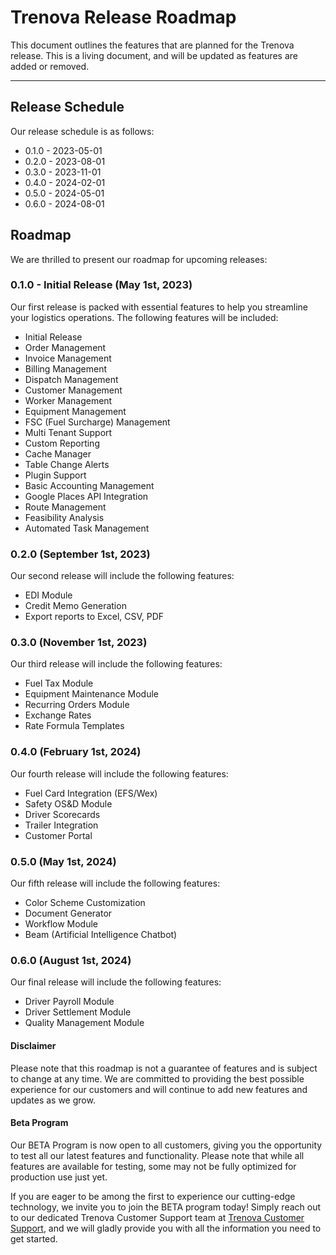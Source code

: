 # Trenova Release Roadmap

This document outlines the features that are planned for the Trenova release. This is a living document, and will be
updated as features are added or removed.

---

## Release Schedule

Our release schedule is as follows:

- 0.1.0 - 2023-05-01
- 0.2.0 - 2023-08-01
- 0.3.0 - 2023-11-01
- 0.4.0 - 2024-02-01
- 0.5.0 - 2024-05-01
- 0.6.0 - 2024-08-01

## Roadmap

We are thrilled to present our roadmap for upcoming releases:

### 0.1.0 - Initial Release (May 1st, 2023)

Our first release is packed with essential features to help you streamline your logistics operations. The following
features will be included:

- Initial Release
- Order Management
- Invoice Management
- Billing Management
- Dispatch Management
- Customer Management
- Worker Management
- Equipment Management
- FSC (Fuel Surcharge) Management
- Multi Tenant Support
- Custom Reporting
- Cache Manager
- Table Change Alerts
- Plugin Support
- Basic Accounting Management
- Google Places API Integration
- Route Management
- Feasibility Analysis
- Automated Task Management

### 0.2.0 (September 1st, 2023)

Our second release will include the following features:

- EDI Module
- Credit Memo Generation
- Export reports to Excel, CSV, PDF

### 0.3.0 (November 1st, 2023)

Our third release will include the following features:

- Fuel Tax Module
- Equipment Maintenance Module
- Recurring Orders Module
- Exchange Rates
- Rate Formula Templates

### 0.4.0 (February 1st, 2024)

Our fourth release will include the following features:

- Fuel Card Integration (EFS/Wex)
- Safety OS&D Module
- Driver Scorecards
- Trailer Integration
- Customer Portal

### 0.5.0 (May 1st, 2024)

Our fifth release will include the following features:

- Color Scheme Customization
- Document Generator
- Workflow Module
- Beam (Artificial Intelligence Chatbot)

### 0.6.0 (August 1st, 2024)

Our final release will include the following features:

- Driver Payroll Module
- Driver Settlement Module
- Quality Management Module

#### Disclaimer

Please note that this roadmap is not a guarantee of features and is subject to change at any time. We are committed to
providing the best possible experience for our customers and will continue to add new features and updates as we grow.

#### Beta Program

Our BETA Program is now open to all customers, giving you the opportunity to test all our latest features and
functionality. Please note that while all features are available for testing, some may not be fully optimized for
production use just yet.

If you are eager to be among the first to experience our cutting-edge technology, we invite you to join the BETA program
today! Simply reach out to our dedicated Trenova Customer Support team
at [Trenova Customer Support](mailto:support@Trenova.io), and we will gladly provide you
with all the information you need to get started.

